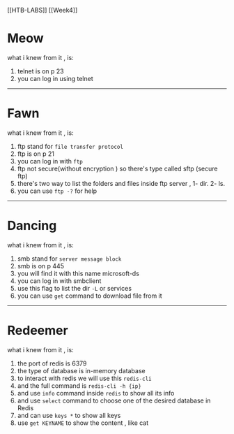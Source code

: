 [[HTB-LABS]] [[Week4]]
# **Meow**
what i knew from it , is:
1. telnet is on p 23
2. you can log in using telnet
-------------------------------------------
# **Fawn**
what i knew from it , is:
1. ftp stand for `file transfer protocol`
2. ftp is on p 21
3. you can log in with `ftp`
4. ftp not secure(without encryption  ) so there's type called sftp (secure ftp)
5. there's two way to list the folders and files inside ftp server , 1- dir. 2- ls. 
6. you can use `ftp -?` for help
----------------------


# **Dancing**
what i knew from it , is:
1. smb stand for `server message block`
2. smb is on p 445
3. you will find it with this name microsoft-ds
4. you can log in with smbclient
5. use this flag to list the dir `-L` or services  
6. you can use `get` command to download file from it

----------------------------

# **Redeemer**
what i knew from it , is:
1. the port of redis is 6379
2. the type of database is in-memory database
3. to interact with redis we will use this `redis-cli`
4. and the full command is `redis-cli -h {ip}`
5. and use `info` command inside `redis` to show all its info
6. and use `select` command to choose one of the desired database in Redis
7. and can use `keys *` to show all keys 
8. use `get KEYNAME` to show the content , like cat


